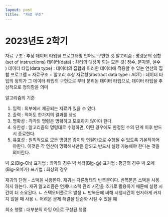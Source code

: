 ```yaml
---
layout: post
title:  "자료 구조"
---
```


# 2023년도 2학기

자료 구조 : 추상 데이터 타입을 프로그래밍 언어로 구현한 것
알고리즘 : 명령문의 집합(set of instructions)
데이터(data) : 차리의 대상이 되는 모든 것( 정수, 문자열, 실수 )
데이터 타입(data type) : 데이터의 집합과 이러한 데이터에 적용할 수 있는 연산의 집합
프로그램 = 자료구조 + 알고리
추상 자료형(abstract data type : ADT) : 데이터 타입의 정의가 그 데이터 타입의 구현으로 부터 분리된 데이터 타입으로, 데이터 타입을 추상적으로 정의함을 의미


알고리즘의 기준
1. 입력 : 외부에서 제공되는 자료가 있을 수 있다.
2. 출력 : 적어도 한가지의 결과를 생성
3. 명확성 : 각각의 명령은 명확하고 모호하지 않아야 한다.
4. 유한성 : 알고리즘의 명령대로 수행하면, 어떤 경우에도 한정된 수의 단계 이후 반드시 종료한다.
5. 유효성 : 원칙적으로 모든 명령은 종이와 연필만으로 수행될 수 있도록 기본적이어야한다. 이것은 각 연산이 명확해서만은 안되고 반드시 실행 가능해야 한다는 것을 의미한다.

빅 오(Big-Oh) 표기법 : 최악의 경우
빅 세타(Big-@) 표기법 : 평균의 경우
빅 오메(Big-오메가) 표기법 : 최상의 경우

재귀의 단점 - 스택을 사용한다.
재귀는 다른형태의 반복문이다.
반복문은 스택을 사용하지 않는다.
재귀 알고리즘은 언제나 스택 관리 시간을 추가로 활용하기 때문에 실행 시간이 더 소요된다.
  ㄴ 스택오버플로우 발생
  ㄴ 반복문에 비해 시행시간이 현저하게 커지지 않을 때 사용
  ㄴ 어려운 문제 해결을 단순화 시킬 수 있을 떄

희소 행렬 : 대부분의 하잉 0으로 구성된 행렬

  
